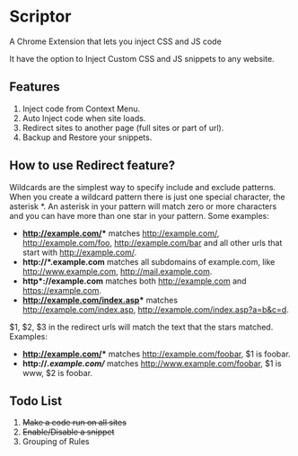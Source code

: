 # Scriptor
A Chrome Extension that lets you inject CSS and JS code

It have the option to Inject Custom CSS and JS snippets to any website.

## Features

1. Inject code from Context Menu.
2. Auto Inject code when site loads.
3. Redirect sites to another page (full sites or part of url).
4. Backup and Restore your snippets.

## How to use Redirect feature?

Wildcards are the simplest way to specify include and exclude patterns. When you create a wildcard pattern there is just one special character, the asterisk *. An asterisk in your pattern will match zero or more characters and you can have more than one star in your pattern. Some examples:

- __http://example.com/*__ matches http://example.com/, http://example.com/foo, http://example.com/bar and all other urls that start with http://example.com/.
- __http://*.example.com__ matches all subdomains of example.com, like http://www.example.com, http://mail.example.com.
- __http*://example.com__ matches both http://example.com and https://example.com.
- __http://example.com/index.asp*__ matches http://example.com/index.asp, http://example.com/index.asp?a=b&c=d.

$1, $2, $3 in the redirect urls will match the text that the stars matched. Examples:
- __http://example.com/*__ matches http://example.com/foobar, $1 is foobar.
- __http://*.example.com/*__ matches http://www.example.com/foobar, $1 is www, $2 is foobar.


## Todo List
1. ~~Make a code run on all sites~~
2. ~~Enable/Disable a snippet~~
3. Grouping of Rules
